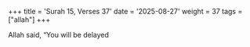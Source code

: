 +++
title = 'Surah 15, Verses 37'
date = '2025-08-27'
weight = 37
tags = ["allah"]
+++

Allah said, “You will be delayed